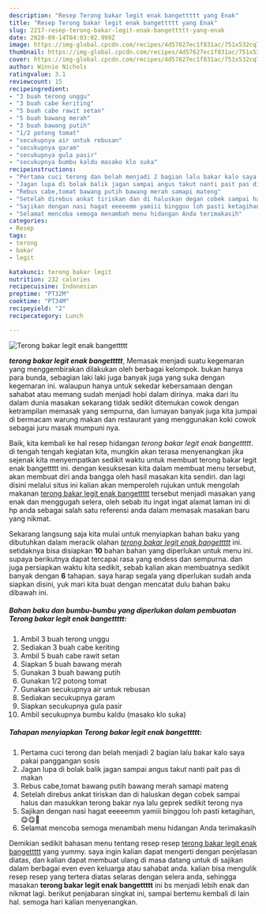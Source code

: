 ```yaml
---
description: "Resep Terong bakar legit enak bangettttt yang Enak"
title: "Resep Terong bakar legit enak bangettttt yang Enak"
slug: 2217-resep-terong-bakar-legit-enak-bangettttt-yang-enak
date: 2020-09-14T04:03:02.999Z
image: https://img-global.cpcdn.com/recipes/4d57627ec1f831ac/751x532cq70/terong-bakar-legit-enak-bangettttt-foto-resep-utama.jpg
thumbnail: https://img-global.cpcdn.com/recipes/4d57627ec1f831ac/751x532cq70/terong-bakar-legit-enak-bangettttt-foto-resep-utama.jpg
cover: https://img-global.cpcdn.com/recipes/4d57627ec1f831ac/751x532cq70/terong-bakar-legit-enak-bangettttt-foto-resep-utama.jpg
author: Winnie Nichols
ratingvalue: 3.1
reviewcount: 15
recipeingredient:
- "3 buah terong unggu"
- "3 buah cabe keriting"
- "5 buah cabe rawit setan"
- "5 buah bawang merah"
- "3 buah bawang putih"
- "1/2 potong tomat"
- "secukupnya air untuk rebusan"
- "secukupnya garam"
- "secukupnya gula pasir"
- "secukupnya bumbu kaldu masako klo suka"
recipeinstructions:
- "Pertama cuci terong dan belah menjadi 2 bagian lalu bakar kalo saya pakai panggangan sosis"
- "Jagan lupa di bolak balik jagan sampai angus takut nanti pait pas di makan"
- "Rebus cabe,tomat bawang putih bawang merah samapi mateng"
- "Setelah direbus ankat tiriskan dan di haluskan degan cobek sampai halus dan masukkan terong bakar nya lalu geprek sedikit terong nya"
- "Sajikan dengan nasi hagat eeeeemm yamiii binggou loh pasti ketagihan,😋😋🤗"
- "Selamat mencoba semoga menambah menu hidangan Anda terimakasih"
categories:
- Resep
tags:
- terong
- bakar
- legit

katakunci: terong bakar legit 
nutrition: 232 calories
recipecuisine: Indonesian
preptime: "PT32M"
cooktime: "PT34M"
recipeyield: "2"
recipecategory: Lunch

---
```



![Terong bakar legit enak bangettttt](https://img-global.cpcdn.com/recipes/4d57627ec1f831ac/751x532cq70/terong-bakar-legit-enak-bangettttt-foto-resep-utama.jpg)

<b><i>terong bakar legit enak bangettttt</i></b>, Memasak menjadi suatu kegemaran yang menggembirakan dilakukan oleh berbagai kelompok. bukan hanya para bunda, sebagian laki laki juga banyak juga yang suka dengan kegemaran ini. walaupun hanya untuk sekedar kebersamaan dengan sahabat atau memang sudah menjadi hobi dalam dirinya. maka dari itu dalam dunia masakan sekarang tidak sedikit ditemukan cowok dengan ketrampilan memasak yang sempurna, dan lumayan banyak juga kita jumpai di bermacam warung makan dan restaurant yang menggunakan koki cowok sebagai juru masak mumpuni nya.



Baik, kita kembali ke hal resep hidangan <i>terong bakar legit enak bangettttt</i>. di tengah tengah kegiatan kita, mungkin akan terasa menyenangkan jika sejenak kita menyempatkan sedikit waktu untuk membuat terong bakar legit enak bangettttt ini. dengan kesuksesan kita dalam membuat menu tersebut, akan membuat diri anda bangga oleh hasil masakan kita sendiri. dan lagi disini melalui situs ini kalian akan memperoleh rujukan untuk mengolah makanan <u>terong bakar legit enak bangettttt</u> tersebut menjadi masakan yang enak dan menggugah selera, oleh sebab itu ingat ingat alamat laman ini di hp anda sebagai salah satu referensi anda dalam memasak masakan baru yang nikmat.


Sekarang langsung saja kita mulai untuk menyiapkan bahan baku yang dibutuhkan dalam meracik olahan <u><i>terong bakar legit enak bangettttt</i></u> ini. setidaknya bisa disiapkan <b>10</b> bahan bahan yang diperlukan untuk menu ini. supaya berikutnya dapat tercapai rasa yang endess dan sempurna. dan juga persiapkan waktu kita sedikit, sebab kalian akan membuatnya sedikit banyak dengan <b>6</b> tahapan. saya harap segala yang diperlukan sudah anda siapkan disini, yuk mari kita buat dengan mencatat dulu bahan baku dibawah ini.

<!--inarticleads1-->

##### Bahan baku dan bumbu-bumbu yang diperlukan dalam pembuatan Terong bakar legit enak bangettttt:

1. Ambil 3 buah terong unggu
1. Sediakan 3 buah cabe keriting
1. Ambil 5 buah cabe rawit setan
1. Siapkan 5 buah bawang merah
1. Gunakan 3 buah bawang putih
1. Gunakan 1/2 potong tomat
1. Gunakan secukupnya air untuk rebusan
1. Sediakan secukupnya garam
1. Siapkan secukupnya gula pasir
1. Ambil secukupnya bumbu kaldu (masako klo suka)




<!--inarticleads2-->

##### Tahapan menyiapkan Terong bakar legit enak bangettttt:

1. Pertama cuci terong dan belah menjadi 2 bagian lalu bakar kalo saya pakai panggangan sosis
1. Jagan lupa di bolak balik jagan sampai angus takut nanti pait pas di makan
1. Rebus cabe,tomat bawang putih bawang merah samapi mateng
1. Setelah direbus ankat tiriskan dan di haluskan degan cobek sampai halus dan masukkan terong bakar nya lalu geprek sedikit terong nya
1. Sajikan dengan nasi hagat eeeeemm yamiii binggou loh pasti ketagihan,😋😋🤗
1. Selamat mencoba semoga menambah menu hidangan Anda terimakasih




Demikian sedikit bahasan menu tentang resep resep <u>terong bakar legit enak bangettttt</u> yang yummy. saya ingin kalian dapat mengerti dengan penjelasan diatas, dan kalian dapat membuat ulang di masa datang untuk di sajikan dalam berbagai even even keluarga atau sahabat anda. kalian bisa mengulik resep resep yang tertera diatas selaras dengan selera anda, sehingga masakan <b>terong bakar legit enak bangettttt</b> ini bs menjadi lebih enak dan nikmat lagi. berikut penjabaran singkat ini, sampai bertemu kembali di lain hal. semoga hari kalian menyenangkan.
